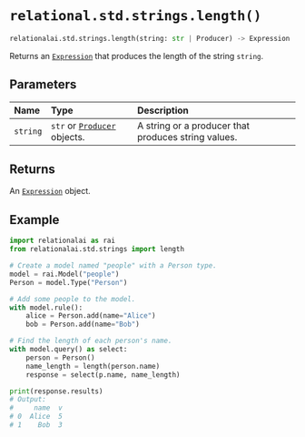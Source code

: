 # `relational.std.strings.length()`

```python
relationalai.std.strings.length(string: str | Producer) -> Expression
```

Returns an [`Expression`](../../Expression.md) that produces the length of the string `string`.

## Parameters

| Name | Type | Description |
| :--- | :--- | :------ |
| `string` | `str` or [`Producer`](../../../Producer/README.md) objects. | A string or a producer that produces string values. |

## Returns

An [`Expression`](../../../Expression.md) object.

## Example

```python
import relationalai as rai
from relationalai.std.strings import length

# Create a model named "people" with a Person type.
model = rai.Model("people")
Person = model.Type("Person")

# Add some people to the model.
with model.rule():
    alice = Person.add(name="Alice")
    bob = Person.add(name="Bob")

# Find the length of each person's name.
with model.query() as select:
    person = Person()
    name_length = length(person.name)
    response = select(p.name, name_length)

print(response.results)
# Output:
#     name  v
# 0  Alice  5
# 1    Bob  3
```
